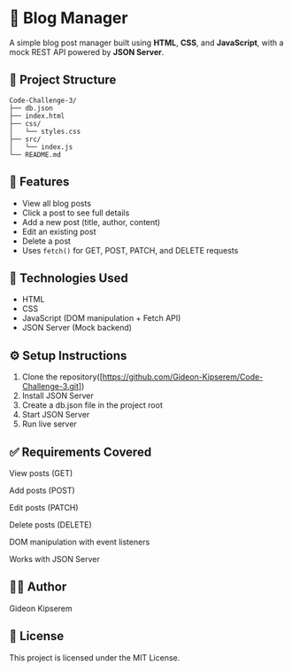 
# 📝 Blog Manager

A simple blog post manager built using **HTML**, **CSS**, and **JavaScript**, with a mock REST API powered by **JSON Server**.




## 📂 Project Structure

```
Code-Challenge-3/
├── db.json
├── index.html
├── css/
│   └── styles.css
├── src/
│   └── index.js
└── README.md
```




## 🚀 Features

- View all blog posts
- Click a post to see full details
- Add a new post (title, author, content)
- Edit an existing post
- Delete a post
- Uses `fetch()` for GET, POST, PATCH, and DELETE requests

## 🧰 Technologies Used

- HTML
- CSS
- JavaScript (DOM manipulation + Fetch API)
- JSON Server (Mock backend)


## ⚙️ Setup Instructions

 1. Clone the repository([https://github.com/Gideon-Kipserem/Code-Challenge-3.git])
 2. Install JSON Server
 3. Create a db.json file in the project root
 4. Start JSON Server
 5. Run live server


 ## ✅ Requirements Covered

 View posts (GET)

 Add posts (POST)

 Edit posts (PATCH)

 Delete posts (DELETE)

 DOM manipulation with event listeners

 Works with JSON Server

 ## 👨‍💻 Author
Gideon Kipserem

## 📄 License
This project is licensed under the MIT License.